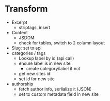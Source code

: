 # Transform
  - Excerpt
    - striptags, insert
  - Content
    - JSDOM
    - check for tables, switch to 2 column layout
  - Slug: set to api
  - categories / tags
    - Lookup label by id (api call)
    - ensure label is in new site
      - create category/label if not
    - get new sites id
    - set id for new site
  - authorship
    - fetch author info, serlialize it (JSON)
    - set to custom metadata field in new site